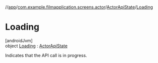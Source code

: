 //[app](../../../../index.md)/[com.example.filmapplication.screens.actor](../../index.md)/[ActorApiState](../index.md)/[Loading](index.md)

# Loading

[androidJvm]\
object [Loading](index.md) : [ActorApiState](../index.md)

Indicates that the API call is in progress.
